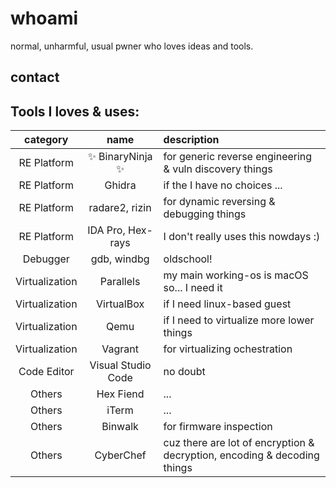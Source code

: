 # whoami

normal, unharmful, usual pwner who loves ideas and tools.

## contact



## Tools I loves & uses:

| category       | name               | description |
|:--------------:|:------------------:|:------------|
| RE Platform    | ✨ BinaryNinja ✨   | for generic reverse engineering & vuln discovery things |
| RE Platform    | Ghidra             | if the I have no choices ... |
| RE Platform    | radare2, rizin     | for dynamic reversing & debugging things |
| RE Platform    | IDA Pro, Hex-rays  | I don't really uses this nowdays :) |
| Debugger       | gdb, windbg        | oldschool! |
| Virtualization | Parallels          | my main working-os is macOS so... I need it |
| Virtualization | VirtualBox         | if I need linux-based guest |
| Virtualization | Qemu               | if I need to virtualize more lower things |
| Virtualization | Vagrant            | for virtualizing ochestration |
| Code Editor    | Visual Studio Code | no doubt |
| Others         | Hex Fiend          | ... |
| Others         | iTerm              | ... |
| Others         | Binwalk            | for firmware inspection |
| Others         | CyberChef          | cuz there are lot of encryption & decryption, encoding & decoding things |
